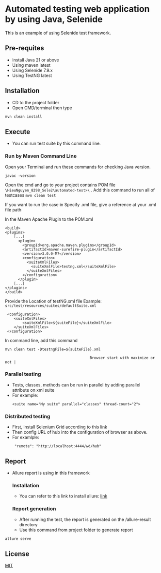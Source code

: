 # Automated testing web application by using Java, Selenide

This is an example of using Selenide test framework.

## Pre-requites

- Install Java 21 or above
- Using maven latest
- Using Selenide 7.9.x
- Using TestNG latest

## Installation

- CD to the project folder
- Open CMD/terminal then type

```cmd
mvn clean install
```

## Execute

- You can run test suite by this command line.

### Run by Maven Command Line
Open your Terminal and run these commands for checking Java version.

```
javac -version
```


Open the cmd and go to your project contains POM file `\HieuNguyen_8298_Sele2\automated-test>\`
. Add this command to run all of testcases
```mvn clean test```

If you want to run the case in Specify .xml file, give a reference at your .xml file path

In the Maven Apache Plugin to the POM.xml

```
<build>
<plugins>
    [...]
      <plugin>
        <groupId>org.apache.maven.plugins</groupId>
        <artifactId>maven-surefire-plugin</artifactId>
        <version>3.0.0-M7</version>
        <configuration>
          <suiteXmlFiles>
            <suiteXmlFile>testng.xml</suiteXmlFile>
          </suiteXmlFiles>
        </configuration>
      </plugin>
    [...]
</plugins>
</build>
```

Provide the Location of testNG.xml file
Example: `src/test/resources/suites/defaultSuite.xml`
```
 <configuration>
    <suiteXmlFiles>
        <suiteXmlFile>${suiteFile}</suiteXmlFile>
    </suiteXmlFiles>
 </configuration>
```
In command line, add this command

```mvn clean test -DtestngFile=${suiteFile}.xml```

                                           Browser start with maximize or not |

### Parallel testing

- Tests, classes, methods can be run in parallel by adding parallel attribute on xml suite
- For example:
  ```
  <suite name="My suite" parallel="classes" thread-count="2">
  ```

### Distributed testing

- First, install Selenium Grid according to this [link](https://www.selenium.dev/documentation/grid/getting_started/)
- Then config URL of hub into the configuration of browser as above.
- For examlple:
  ```
   "remote": "http://localhost:4444/wd/hub"
  ```

## Report

- Allure report is using in this framework

  ### Installation
    - You can refer to this link to install allure: [link](https://docs.qameta.io/allure/#_installing_a_commandline)
  ### Report generation
    - After running the test, the report is generated on the /allure-result directory
    - Use this command from project folder to generate report

```cmd
allure serve
```

## License

[MIT](https://choosealicense.com/licenses/mit/)